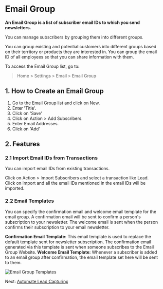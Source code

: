 <!-- add-breadcrumbs -->

# Email Group

**An Email Group is a list of subscriber email IDs to which you send newsletters.**

You can manage subscribers by grouping them into different groups.

You can group existing and potential customers into different groups based on their territory or products they are interested in. You can group the email ID of all employees so that you can share information with them.

To access the Email Group list, go to:
> Home > Settings > Email > Email Group

## 1. How to Create an Email Group

1. Go to the Email Group list and click on New.
1. Enter 'Title'.
1. Click on 'Save'
1. Click on Action > Add Subscribers.
1. Enter Email Addresses.
1. Click on 'Add'

## 2. Features

### 2.1 Import Email IDs from Transactions

You can import email IDs from existing transactions.

Click on Action > Import Subscribers and select a transaction like Lead. Click on Import and all the email IDs mentioned in the email IDs will be imported.

### 2.2 Email Templates

You can specify the confirmation email and welcome email template for the email group. A confirmation email will be sent to confirm a person's subscription to your newsletter. The welcome email is sent when the person confirms their subscription to your email newsletter.

**Confirmation Email Template:** This email template is used to replace the default template sent for newsletter subscription. The confirmation email generated via this template is sent when someone subscribes to the Email Group Website.
**Welcome Email Template:** Whenever a subscriber is added to an email group after confirmation, the email template set here will be sent to them.

<img class="screenshot" alt="Email Group Templates" src="{{docs_base_url}}/assets/img/crm/email-group.png">

Next: [Automate Lead Capturing](/docs/v12/user/manual/en/CRM/articles/automate_lead_capturing)
